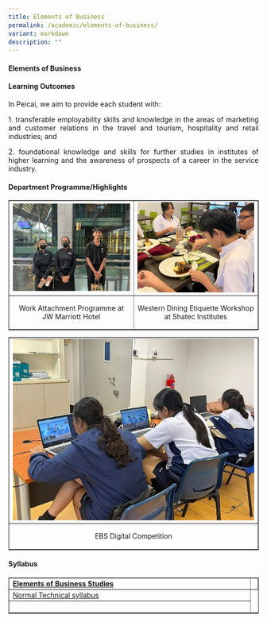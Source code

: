 ```yaml
---
title: Elements of Business
permalink: /academic/elements-of-business/
variant: markdown
description: ""
---
```

<h4><strong>Elements of Business </strong></h4>
<h4><strong>Learning Outcomes</strong></h4>
<p>In Peicai, we aim to provide each student with:</p>
<p></p><p align="justify">1.	transferable employability skills and knowledge in the areas of marketing and customer relations in the travel and tourism, hospitality and retail industries; and </p>
<p></p><p align="justify">2.	foundational knowledge and skills for further studies in institutes of higher learning and the awareness of prospects of a career in the service industry.</p>
<h4><strong>Department Programme/Highlights</strong></h4>
<table style="border-collapse: collapse; width: 100%;" border="1">
<tbody>
<tr>
<td style="width: 33.3333%;"><img style="width: 100%;" src="/images/Elements_of_Business_1.jpg"></td>
<td style="width: 33.3333%;"><img style="width: 100%;" src="/images/Elements_of_Business_2.jpg"></td>
</tr>
<tr>
<td style="width: 33.3333%;"><p style="text-align: center;">Work Attachment Programme at JW Marriott Hotel</p></td>
<td style="width: 33.3333%;"><p style="text-align: center;">Western Dining Etiquette Workshop at Shatec Institutes</p></td>
</tr>
<tr>
</tr>
</tbody>
</table>
<table style="border-collapse: collapse; width: 100%;" border="1">
<tbody>
<tr>
<td style="width: 33.3333%;"><img style="width: 100%;" src="/images/Elements_of_Business_3.jpg"></td>
</tr>
<tr>
<td style="width: 33.3333%;"><p style="text-align: center;">EBS Digital Competition</p></td>
</tr>
<tr>
</tr>
</tbody>
</table>
<h4><strong>Syllabus</strong></h4>
<table style="border-collapse: collapse; width: 100%;" border="1">
<tbody>
<tr>
<td width="141"><strong><u>Elements of Business Studies</u></strong></td>
<td width="400"><a>
</a></td></tr>
<tr>
<td style="width: 100%;"><a href="https://www.seab.gov.sg/docs/default-source/national-examinations/syllabus/nlevel/2024syllabus/7066_y24_sy.pdf" target="_blank" rel="noopener">Normal Technical syllabus</a></td>
</tr>
<tr><td style="width: 33.3333%;">&nbsp;</td>
</tr>
</tbody>
</table>